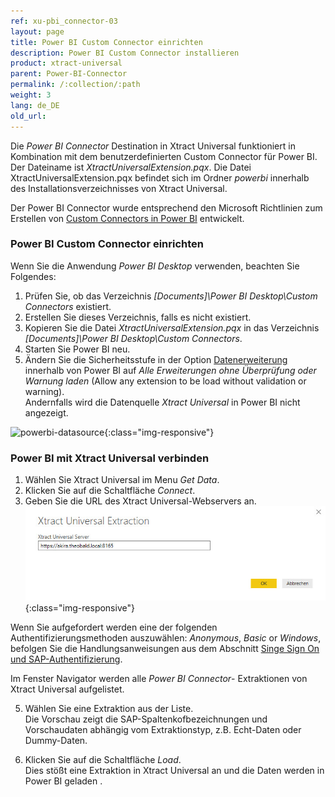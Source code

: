 ```yaml
---
ref: xu-pbi_connector-03
layout: page
title: Power BI Custom Connector einrichten
description: Power BI Custom Connector installieren
product: xtract-universal
parent: Power-BI-Connector
permalink: /:collection/:path
weight: 3
lang: de_DE
old_url: 
---
```



Die *Power BI Connector* Destination in Xtract Universal funktioniert in Kombination mit dem benutzerdefinierten Custom Connector für Power BI. Der Dateiname ist *XtractUniversalExtension.pqx*. Die Datei XtractUniversalExtension.pqx befindet sich im Ordner *powerbi* innerhalb des Installationsverzeichnisses von Xtract Universal.

Der Power BI Connector wurde entsprechend den Microsoft Richtlinien zum Erstellen von [Custom Connectors in Power BI](https://docs.microsoft.com/de-de/power-bi/desktop-connector-extensibility) entwickelt.
### Power BI Custom Connector einrichten
Wenn Sie die Anwendung *Power BI Desktop* verwenden, beachten Sie Folgendes: 
1. Prüfen Sie, ob das Verzeichnis *[Documents]\Power BI Desktop\Custom Connectors* existiert.
2. Erstellen Sie dieses Verzeichnis, falls es nicht existiert.
3. Kopieren Sie die Datei *XtractUniversalExtension.pqx* in das Verzeichnis *[Documents]\Power BI Desktop\Custom Connectors*.
4. Starten Sie Power BI neu. <br>
5. Ändern Sie die Sicherheitsstufe in der Option [Datenerweiterung](https://docs.microsoft.com/de-de/power-bi/desktop-connector-extensibility#data-extension-security) innerhalb von Power BI  auf *Alle Erweiterungen ohne Überprüfung oder Warnung laden* (Allow any extension to be load without validation or warning). <br>
Andernfalls wird die Datenquelle *Xtract Universal* in Power BI nicht angezeigt.

![powerbi-datasource](/img/content/XU_pbi_connector_xu_datasouce.png){:class="img-responsive"}

### Power BI mit Xtract Universal verbinden

1. Wählen Sie Xtract Universal im Menu *Get Data*.
2. Klicken Sie auf die Schaltfläche *Connect*.
3. Geben Sie die URL des Xtract Universal-Webservers an.
![powerbi-XU_URL](/img/content/XU_pbi_connector_XU_URL.png){:class="img-responsive"}

Wenn Sie aufgefordert werden eine der folgenden Authentifizierungsmethoden auszuwählen: *Anonymous*, *Basic* or *Windows*, befolgen Sie die Handlungsanweisungen aus dem Abschnitt [Singe Sign On und SAP-Authentifizierung](./pbi-SSO).

Im Fenster Navigator werden alle *Power BI Connector*- Extraktionen von Xtract Universal aufgelistet. 

5. Wählen Sie eine Extraktion aus der Liste. <br>
Die Vorschau zeigt die SAP-Spaltenkofbezeichnungen und  Vorschaudaten abhängig vom Extraktionstyp, z.B. Echt-Daten oder Dummy-Daten.

6. Klicken Sie auf die Schaltfläche *Load*. <br>
Dies stößt eine Extraktion in Xtract Universal an und die Daten werden in Power BI geladen .

